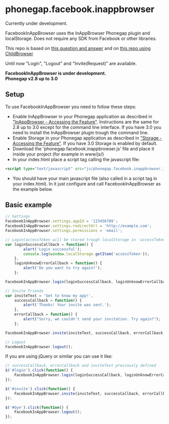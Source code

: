 phonegap.facebook.inappbrowser
==============================

Currently under development.

FacebookInAppBrowser uses the InAppBrowser Phonegap plugin and localStorage. Does not require any SDK from Facebook or other libraries.

This repo is based on [this question and answer](http://stackoverflow.com/questions/16576977/is-there-any-facebook-plugin-for-phonegap-2-7-0) and on [this repo using ChildBrowser](https://github.com/purplecabbage/phonegap-plugins/tree/master/iPhone/ChildBrowser/FBConnectExample)

Until now "Login", "Logout" and "Invite(Request)" are available.

**FacebookInAppBrowser is under development.**  
**Phonegap v2.8 up to 3.0**

Setup
-----

To use FacebookInAppBrowser you need to follow these steps:
- Enable InAppBrowser in your Phonegap application as described in ["InAppBrowser - Accessing the Feature"](http://docs.phonegap.com/en/3.0.0/cordova_inappbrowser_inappbrowser.md.html#InAppBrowser). Instructions are the same for 2.8 up to 3.0 except for the command line interface. If you have 3.0 you need to install the InAppBrowser plugin trough the command line.
- Enable Storage in your Phonegap application as described in ["Storage - Accessing the Feature"](http://docs.phonegap.com/en/3.0.0/cordova_storage_storage.md.html#Storage). If you have 3.0 Storage is enabled by default.
- Download the 'phonegap.facebook.inappbrowser.js' file and place it inside your project (for example in www/js/)
- In your index.html place a script tag calling the javascript file:

```html
<script type="text/javascript" src="js/phonegap.facebook.inappbrowser.js"></script>
``` 
- You should have your main javascript file (also called in a script tag in your index.html). In it just configure and call FacebookInAppBrowser as the example below.


Basic example
-------------

```javascript
// Settings
FacebookInAppBrowser.settings.appId = '123456789';
FacebookInAppBrowser.settings.redirectUrl = 'http://example.com';
FacebookInAppBrowser.settings.permissions = 'email';

// Login(accessToken will be stored trough localStorage in 'accessToken');
var loginSuccessCallback = function() {
		alert('Login successful');
		console.log(window.localStorage.getItem('accessToken'));
	},
	loginUnknowErrorCallback = function() {
		alert('Do you want to try again?');
	};

FacebookInAppBrowser.login(loginSuccessCallback, loginUnknowErrorCallback);

// Invite friends
var inviteText = 'Get to know my app!',
	successCallback = function() {
		alert('Thanks! Your invite was sent.');
	},
	errorCallback = function() {
		alert("Sorry, we couldn't send your invitation. Try again?");
	};

FacebookInAppBrowser.invite(inviteText, successCallback, errorCallback);

// Logout
FacebookInAppBrowser.logout();
``` 
If you are using jQuery or similar you can use it like: 
```javascript
// successCallback, errorCallback and inviteText previously defined
$('#login').click(function() {
	FacebookInAppBrowser.login(loginSuccessCallback, loginUnknowErrorCallback);
});

$('#invite').click(function() {
	FacebookInAppBrowser.invite(inviteText, successCallback, errorCallback);
}):

$('#bye').click(function() {
	FacebookInAppBrowser.logout();
});
``` 

